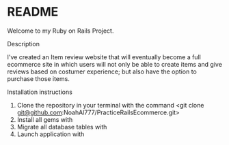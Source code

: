 # README

Welcome to my Ruby on Rails Project.

Description

I've created an Item review website that will eventually become a full ecommerce site in which users will not only be able to create items and give reviews based on costumer experience; but also have the option to purchase those items. 

Installation instructions

1. Clone the repository in your terminal with the command <git clone git@github.com:NoahAl777/PracticeRailsEcommerce.git>
2. Install all gems with <bundle install>
3. Migrate all database tables with <rails db:migrate>
4. Launch application with <rails s>

